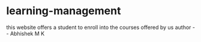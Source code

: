 # learning-management
this website offers a student to enroll into the courses offered by us
author -- Abhishek M K
